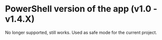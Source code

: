 # PowerShell version of the app (v1.0 - v1.4.X)

No longer supported, still works. Used as safe mode for the current project.

